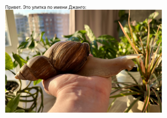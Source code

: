 Привет. Это улитка по имени Джанго:
![alt text](https://github.com/petra-khrushcheva/django_the_snail/blob/main/IMG_8158.jpeg)
